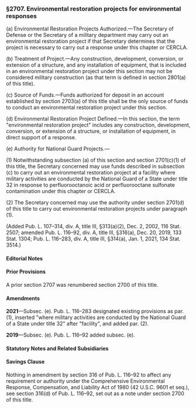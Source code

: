 ### §2707. Environmental restoration projects for environmental responses ###

(a) Environmental Restoration Projects Authorized.—The Secretary of Defense or the Secretary of a military department may carry out an environmental restoration project if that Secretary determines that the project is necessary to carry out a response under this chapter or CERCLA.

(b) Treatment of Project.—Any construction, development, conversion, or extension of a structure, and any installation of equipment, that is included in an environmental restoration project under this section may not be considered military construction (as that term is defined in section 2801(a) of this title).

(c) Source of Funds.—Funds authorized for deposit in an account established by section 2703(a) of this title shall be the only source of funds to conduct an environmental restoration project under this section.

(d) Environmental Restoration Project Defined.—In this section, the term "environmental restoration project" includes any construction, development, conversion, or extension of a structure, or installation of equipment, in direct support of a response.

(e) Authority for National Guard Projects.—

(1) Notwithstanding subsection (a) of this section and section 2701(c)(1) of this title, the Secretary concerned may use funds described in subsection (c) to carry out an environmental restoration project at a facility where military activities are conducted by the National Guard of a State under title 32 in response to perfluorooctanoic acid or perfluorooctane sulfonate contamination under this chapter or CERCLA.

(2) The Secretary concerned may use the authority under section 2701(d) of this title to carry out environmental restoration projects under paragraph (1).

(Added Pub. L. 107–314, div. A, title III, §313(a)(2), Dec. 2, 2002, 116 Stat. 2507; amended Pub. L. 116–92, div. A, title III, §316(a), Dec. 20, 2019, 133 Stat. 1304; Pub. L. 116–283, div. A, title III, §314(a), Jan. 1, 2021, 134 Stat. 3514.)

#### **Editorial Notes** ####

#### Prior Provisions ####

A prior section 2707 was renumbered section 2700 of this title.

#### Amendments ####

**2021**—Subsec. (e). Pub. L. 116–283 designated existing provisions as par. (1), inserted "where military activities are conducted by the National Guard of a State under title 32" after "facility", and added par. (2).

**2019**—Subsec. (e). Pub. L. 116–92 added subsec. (e).

#### **Statutory Notes and Related Subsidiaries** ####

#### Savings Clause ####

Nothing in amendment by section 316 of Pub. L. 116–92 to affect any requirement or authority under the Comprehensive Environmental Response, Compensation, and Liability Act of 1980 (42 U.S.C. 9601 et seq.), see section 316(d) of Pub. L. 116–92, set out as a note under section 2700 of this title.